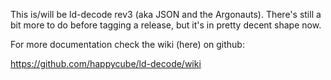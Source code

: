 
This is/will be ld-decode rev3 (aka JSON and the Argonauts).  There's still a bit more to do
before tagging a release, but it's in pretty decent shape now.

For more documentation check the wiki (here) on github:

https://github.com/happycube/ld-decode/wiki
